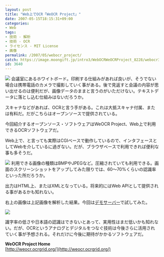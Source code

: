 ```yaml
---
layout: post
title: "Web上でOCR「WeOCR Project」"
date: 2007-05-15T18:15:31+09:00
categories:
- Web
tags: 
- 技術 - 解析
- 技術 - OCR
- ライセンス - MIT License
- 画像
permalink: /2007/05/webocr_project/
catch: https://image.moongift.jp/intro3/WebOCRWeOCRProject_8228/webocr3_thumb1.png
id: 3640
---
```

[![](https://image.moongift.jp/intro3/WebOCRWeOCRProject_8228/webocr5_thumb2.png)](https://image.moongift.jp/intro3/WebOCRWeOCRProject_8228/webocr54.png) 会議室にあるホワイトボード。印刷する仕組みがあれば良いが、そうでない場合は携帯電話のカメラで撮影していく事がある。後で見返すと会議の内容が思い出せるのは便利だが、画像データのままと言うのがいただけない。テキストデータに落とし込む仕組みはないだろうか。   
  
スキャナなどがあれば、OCRと言う手がある。これは大抵スキャナ付属、または有料だ。だがこちらはオープンソースで提供されている。   
  
今回紹介するオープンソース・ソフトウェアはWeOCR Project、Web上で利用できるOCRソフトウェアだ。   
  
<!--more-->  
  
Web上で、と言っても実際はCGIベースで動作しているので、インタフェースとしてWebを介しているに過ぎない。だが、ブラウザベースで利用できれば便利な事も多そうだ。   
  
[![](https://image.moongift.jp/intro3/WebOCRWeOCRProject_8228/webocr3_thumb1.png)](https://image.moongift.jp/intro3/WebOCRWeOCRProject_8228/webocr33.png) 利用できる画像の種類はBMPやJPEGなど。圧縮されていても利用できる。画面のスクリーンショットをアップしてみた限りでは、60～70%くらいの認識率といった所だろうか。   
  
出力はHTML上、またはXMLとなっている。将来的にはWeb APIとして提供される事があるかも知れない。   
  
右上の画像は上記画像を解析した結果。今回は[デモサーバー](http://ocr1.sc.isc.tohoku.ac.jp/e2/)で試してみた。   
  
[![](https://image.moongift.jp/intro3/WebOCRWeOCRProject_8228/webocr2_thumb2.png)](https://image.moongift.jp/intro3/WebOCRWeOCRProject_8228/webocr24.png)  
  
識字率の低さや日本語の認識はできないとあって、実用性はまだ低いかも知れない。だが、OCRというアナログとデジタルをつなぐ技術は今後さらに活用されていく事が予想される。それだけに今後に期待がかかるソフトウェアだ。   
  
**WeOCR Project Home**  
[http://weocr.ocrgrid.org/](http://weocr.ocrgrid.org/)